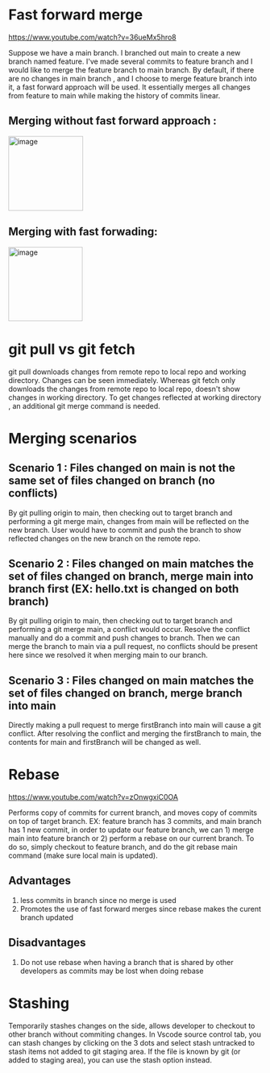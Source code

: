 # Fast forward merge 
https://www.youtube.com/watch?v=36ueMx5hro8

Suppose we have a main branch. I branched out main to create a new branch named feature. 
I've made several commits to feature branch and I would like to merge the feature branch to main branch. 
By default, if there are no changes in main branch , and I choose to merge feature branch into it, a fast forward approach will be used. 
It essentially merges all changes from feature to main while making the history of commits linear. 

## Merging without fast forward approach : 
<img width="148" alt="image" src="https://github.com/AndyFooGuoZhen/Git-concepts-handling-git-conflicts/assets/77149531/f67e6feb-9d69-418e-bada-9f9e3c4dcc13">

## Merging with fast forwading:
<img width="147" alt="image" src="https://github.com/AndyFooGuoZhen/Git-concepts-handling-git-conflicts/assets/77149531/831ca58c-3d89-476d-94f5-7bb2f9f713ee">

# git pull vs git fetch
git pull downloads changes from remote repo to local repo and working directory. Changes can be seen immediately. Whereas git fetch only downloads the changes from remote repo to local repo, doesn't show changes in working directory. To get changes reflected at working directory , an additional git merge command is needed.

# Merging scenarios

## Scenario 1 : Files changed on main is not the same set of files changed on branch (no conflicts)
By git pulling origin to main, then checking out to target branch and performing a git merge main, changes from main will be reflected on the new branch. User would have to commit and push the branch to show reflected changes on the new branch on the remote repo.

## Scenario 2 : Files changed on main matches the set of files changed on branch, merge main into branch first (EX: hello.txt is changed on both branch)
By git pulling origin to main, then checking out to target branch and performing a git merge main, a conflict would occur. Resolve the conflict manually and do a commit and push changes to branch. Then we can merge the branch to main via a pull request, no conflicts should be present here since we resolved it when merging main to our branch.

## Scenario 3 : Files changed on main matches the set of files changed on branch, merge branch into main
Directly making a pull request to merge firstBranch into main will cause a git conflict. After resolving the conflict and merging the firstBranch to main, the contents for main and firstBranch will be changed as well.

# Rebase
https://www.youtube.com/watch?v=zOnwgxiC0OA

Performs copy of commits for current branch, and moves copy of commits on top of target branch. EX: feature branch has 3 commits, and main branch has 1 new commit, in order to update our feature branch, we can 1) merge main into feature branch or 2) perform a rebase on our current branch. To do so, simply checkout to feature branch, and do the git rebase main command (make sure local main is updated). 

## Advantages 
1. less commits in branch since no merge is used
2. Promotes the use of fast forward merges since rebase makes the curent branch updated

## Disadvantages
1. Do not use rebase when having a branch that is shared by other developers as commits may be lost when doing rebase

# Stashing
Temporarily stashes changes on the side, allows developer to checkout to other branch without commiting changes. In Vscode source control tab, you can stash changes by clicking on the 3 dots and select stash untracked to stash items not added to git staging area. If the file is known by git (or added to staging area), you can use the stash option instead.



